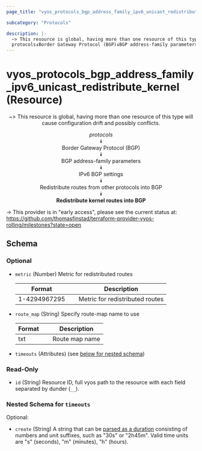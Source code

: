 ```yaml
---
page_title: "vyos_protocols_bgp_address_family_ipv6_unicast_redistribute_kernel Resource - vyos"

subcategory: "Protocols"

description: |- 
  ~> This resource is global, having more than one resource of this type will cause configuration drift and possibly conflicts.
  protocols⯯Border Gateway Protocol (BGP)⯯BGP address-family parameters⯯IPv6 BGP settings⯯Redistribute routes from other protocols into BGP⯯Redistribute kernel routes into BGP
---
```


# vyos_protocols_bgp_address_family_ipv6_unicast_redistribute_kernel (Resource)
<center>

~> This resource is global, having more than one resource of this type will cause configuration drift and possibly conflicts.

*protocols*  
⯯  
Border Gateway Protocol (BGP)  
⯯  
BGP address-family parameters  
⯯  
IPv6 BGP settings  
⯯  
Redistribute routes from other protocols into BGP  
⯯  
**Redistribute kernel routes into BGP**


</center>

-> This provider is in "early access", please see the current status at: https://github.com/thomasfinstad/terraform-provider-vyos-rolling/milestones?state=open

## Schema

### Optional

- `metric` (Number) Metric for redistributed routes

    |Format        &emsp;|Description                      |
    |----------------|-----------------------------------|
    |1-4294967295  &emsp;|Metric for redistributed routes  |
- `route_map` (String) Specify route-map name to use

    |Format  &emsp;|Description     |
    |----------|------------------|
    |txt     &emsp;|Route map name  |
- `timeouts` (Attributes) (see [below for nested schema](#nestedatt--timeouts))

### Read-Only

- `id` (String) Resource ID, full vyos path to the resource with each field separated by dunder (`__`).

<a id="nestedatt--timeouts"></a>
### Nested Schema for `timeouts`

Optional:

- `create` (String) A string that can be [parsed as a duration](https://pkg.go.dev/time#ParseDuration) consisting of numbers and unit suffixes, such as &#34;30s&#34; or &#34;2h45m&#34;. Valid time units are &#34;s&#34; (seconds), &#34;m&#34; (minutes), &#34;h&#34; (hours).  
